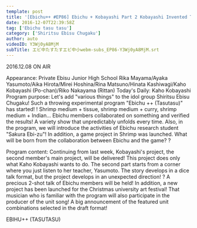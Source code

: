 ```yaml
---
template: post
title: '[Ebichu++ #EP86] Ebichu + Kobayashi Part 2 Kobayashi Invented Talk Show with Master Yasumoto'
date: 2016-12-07T22:39:58Z
tag: ['Ebichu tasu tasu']
category: ['Shiritsu Ebisu Chugaku']
author: auto 
videoID: Y3Wj0yA8MjM
subTitle: エビ中たすたすエビ中小webm-subs_EP86-Y3Wj0yA8MjM.srt
---
```

2016.12.08 ON AIR

Appearance: Private Ebisu Junior High School
Rika Mayama/Ayaka Yasumoto/Aika Hirota/Mirei Hoshina/Rina Matsuno/Hinata Kashiwagi/Kaho Kobayashi (Po-chan)/Riko Nakayama (Rittan)
Today's Daily: Kaho Kobayashi
Program purpose: Let's add "various things" to the idol group Shiritsu Ebisu Chugaku! Such a throwing experimental program "Ebichu ++ (Tasutasu)" has started! !
Shrimp medium + tissue, shrimp medium + curry, shrimp medium + Indian... Ebichu members collaborated on something and verified the results!
A variety show that unpredictably unfolds every time.
Also, in the program, we will introduce the activities of Ebichu research student "Sakura Ebi-zu"!
In addition, a game project in Shrimp was launched. What will be born from the collaboration between Ebichu and the game? ?

Program content: Continuing from last week, Kobayashi's project, the second member's main project, will be delivered! This project does only what Kaho Kobayashi wants to do. The second part starts from a corner where you just listen to her teacher, Yasumoto. The story develops in a dice talk format, but the project develops in an unexpected direction! ? A precious 2-shot talk of Ebichu members will be held! In addition, a new project has been launched for the Christmas university art festival! That musician who is familiar with the program will also participate in the producer of the unit song! A big announcement of the featured unit combinations selected in the draft format!

EBIHU++ (TASUTASU)
